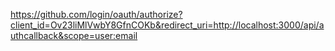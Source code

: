 https://github.com/login/oauth/authorize?client_id=Ov23liMlVwbY8GfnCOKb&redirect_uri=http://localhost:3000/api/authcallback&scope=user:email
